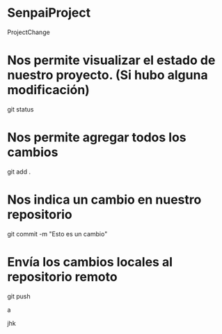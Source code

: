 # SenpaiProject
ProjectChange
# Nos permite visualizar el estado de nuestro proyecto. (Si hubo alguna modificación)

git status

# Nos permite agregar todos los cambios

git add .

# Nos indica un cambio en nuestro repositorio

git commit -m "Esto es un cambio"

# Envía los cambios locales al repositorio remoto

git push

a

jhk